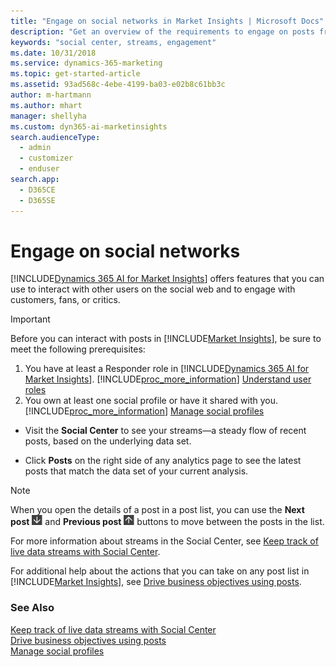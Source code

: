 ```yaml
---
title: "Engage on social networks in Market Insights | Microsoft Docs"
description: "Get an overview of the requirements to engage on posts from within Market Insights."
keywords: "social center, streams, engagement"
ms.date: 10/31/2018
ms.service: dynamics-365-marketing
ms.topic: get-started-article
ms.assetid: 93ad568c-4ebe-4199-ba03-e02b8c61bb3c
author: m-hartmann
ms.author: mhart
manager: shellyha
ms.custom: dyn365-ai-marketinsights
search.audienceType: 
  - admin
  - customizer
  - enduser
search.app: 
  - D365CE
  - D365SE
---
```


# Engage on social networks

[!INCLUDE[Dynamics 365 AI for Market Insights](../includes/pn-market-insights-long.md)] offers features that you can use to interact with other users on the social web and to engage with customers, fans, or critics.

> [!IMPORTANT]
>  Before you can interact with posts in [!INCLUDE[Market Insights](../includes/pn-market-insights-short.md)], be sure to meet the following prerequisites:
> 
> 1. You have at least a Responder role in [!INCLUDE[Dynamics 365 AI for Market Insights](../includes/pn-market-insights-long.md)]. [!INCLUDE[proc_more_information](../includes/proc-more-information.md)] [Understand user roles](user-roles.md)  
> 2. You own at least one social profile or have it shared with you. [!INCLUDE[proc_more_information](../includes/proc-more-information.md)] [Manage social profiles](manage-social-profiles.md)

-   Visit the **Social Center** to see your streams—a steady flow of recent posts, based on the underlying data set.

-   Click **Posts** on the right side of any analytics page to see the latest posts that match the data set of your current analysis.

> [!NOTE]
>  When you open the details of a post in a post list, you can use the **Next post** ![next post](media/next-post-symbol.png "Next post") and **Previous post** ![previous post](media/previous-post-icon.png "Previous post") buttons to move between the posts in the list.

For more information about streams in the Social Center, see [Keep track of live data streams with Social Center](social-center.md).

For additional help about the actions that you can take on any post list in [!INCLUDE[Market Insights](../includes/pn-market-insights-short.md)], see [Drive business objectives using posts](publish-react-posts.md).  

### See Also

[Keep track of live data streams with Social Center](social-center.md)   
[Drive business objectives using posts](publish-react-posts.md)   
[Manage social profiles](manage-social-profiles.md)
